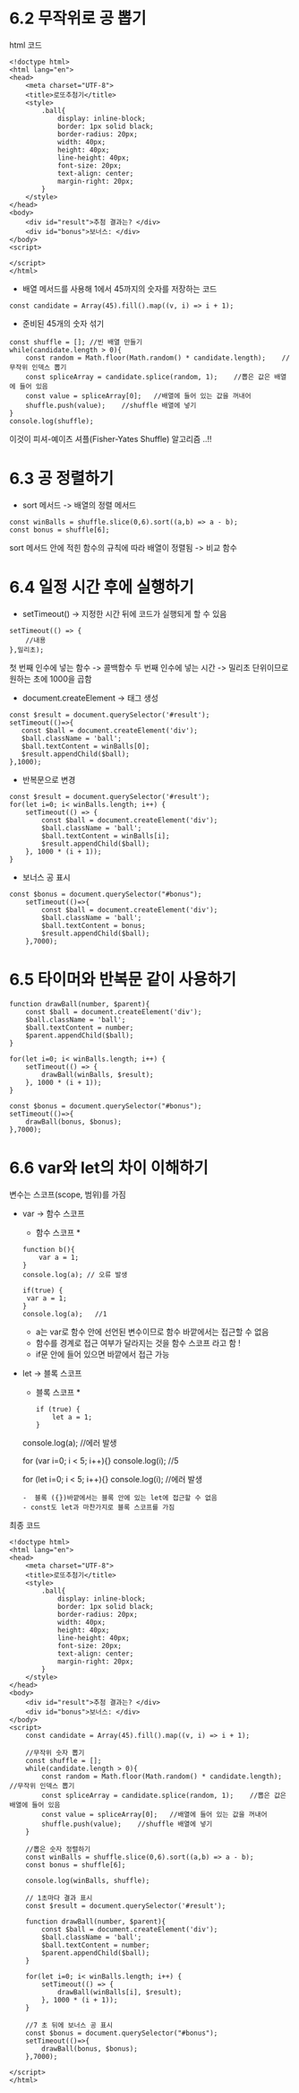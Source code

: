 # 6.2 무작위로 공 뽑기
html 코드
````
<!doctype html>
<html lang="en">
<head>
    <meta charset="UTF-8">
    <title>로또추첨기</title>
    <style>
        .ball{
            display: inline-block;
            border: 1px solid black;
            border-radius: 20px;
            width: 40px;
            height: 40px;
            line-height: 40px;
            font-size: 20px;
            text-align: center;
            margin-right: 20px;
        }
    </style>
</head>
<body>
    <div id="result">추첨 결과는? </div>
    <div id="bonus">보너스: </div>
</body>
<script>
    
</script>
</html>
````

- 배열 메서드를 사용해 1에서 45까지의 숫자를 저장하는 코드
````
const candidate = Array(45).fill().map((v, i) => i + 1);
````

- 준비된 45개의 숫자 섞기
````
const shuffle = []; //빈 배열 만들기
while(candidate.length > 0){
    const random = Math.floor(Math.random() * candidate.length);    //무작위 인덱스 뽑기
    const spliceArray = candidate.splice(random, 1);    //뽑은 값은 배열에 들어 있음
    const value = spliceArray[0];   //배열에 들어 있는 값을 꺼내어
    shuffle.push(value);    //shuffle 배열에 넣기
}
console.log(shuffle);
````
이것이 피셔-예이츠 셔플(Fisher-Yates Shuffle) 알고리즘 ..!!

# 6.3 공 정렬하기
- sort 메서드 -> 배열의 정렬 메서드
````
const winBalls = shuffle.slice(0,6).sort((a,b) => a - b);
const bonus = shuffle[6];
````
sort 메서드 안에 적힌 함수의 규칙에 따라 배열이 정렬됨 -> 비교 함수

# 6.4 일정 시간 후에 실행하기
- setTimeout() -> 지정한 시간 뒤에 코드가 실행되게 할 수 있음
````
setTimeout(() => {
    //내용
},밀리초);
````
첫 번째 인수에 넣는 함수 -> 콜백함수
두 번째 인수에 넣는 시간 -> 밀리초 단위이므로 원하는 초에 1000을 곱함

- document.createElement -> 태그 생성

````
const $result = document.querySelector('#result');
setTimeout(()=>{
   const $ball = document.createElement('div');
   $ball.className = 'ball';
   $ball.textContent = winBalls[0];
   $result.appendChild($ball);
},1000);
````

- 반복문으로 변경
````
const $result = document.querySelector('#result');
for(let i=0; i< winBalls.length; i++) {
    setTimeout(() => {
        const $ball = document.createElement('div');
        $ball.className = 'ball';
        $ball.textContent = winBalls[i];
        $result.appendChild($ball);
    }, 1000 * (i + 1));
}
````

- 보너스 공 표시
````
const $bonus = document.querySelector("#bonus");
    setTimeout(()=>{
        const $ball = document.createElement('div');
        $ball.className = 'ball';
        $ball.textContent = bonus;
        $result.appendChild($ball);
    },7000);
````

# 6.5 타이머와 반복문 같이 사용하기
````
function drawBall(number, $parent){
    const $ball = document.createElement('div');
    $ball.className = 'ball';
    $ball.textContent = number;
    $parent.appendChild($ball);
}

for(let i=0; i< winBalls.length; i++) {
    setTimeout(() => {
        drawBall(winBalls, $result);
    }, 1000 * (i + 1));
}

const $bonus = document.querySelector("#bonus");
setTimeout(()=>{
    drawBall(bonus, $bonus);
},7000);
````

# 6.6 var와 let의 차이 이해하기
변수는 스코프(scope, 범위)를 가짐

- var -> 함수 스코프
  * 함수 스코프 * 
   ````
   function b(){
       var a = 1;
   }
   console.log(a); // 오류 발생
  
  if(true) {
    var a = 1;
  }
  console.log(a);   //1
   ````
   - a는 var로 함수 안에 선언된 변수이므로 함수 바깥에서는 접근할 수 없음
   - 함수를 경계로 접근 여부가 달라지는 것을 함수 스코프 라고 함 ! 
   - if문 안에 들어 있으면 바깥에서 접근 가능
  
- let -> 블록 스코프
  * 블록 스코프 *
    ````
    if (true) {
        let a = 1;
    }
   console.log(a); //에러 발생
    
   for (var i=0; i < 5; i++){}
   console.log(i);  //5
     
   for (let i=0; i < 5; i++){}
   console.log(i);  //에러 발생
    ````
  -  블록 ({})바깥에서는 블록 안에 있는 let에 접근할 수 없음
  - const도 let과 마찬가지로 블록 스코프를 가짐
  
최종 코드
````
<!doctype html>
<html lang="en">
<head>
    <meta charset="UTF-8">
    <title>로또추첨기</title>
    <style>
        .ball{
            display: inline-block;
            border: 1px solid black;
            border-radius: 20px;
            width: 40px;
            height: 40px;
            line-height: 40px;
            font-size: 20px;
            text-align: center;
            margin-right: 20px;
        }
    </style>
</head>
<body>
    <div id="result">추첨 결과는? </div>
    <div id="bonus">보너스: </div>
</body>
<script>
    const candidate = Array(45).fill().map((v, i) => i + 1);

    //무작위 숫자 뽑기
    const shuffle = [];
    while(candidate.length > 0){
        const random = Math.floor(Math.random() * candidate.length);    //무작위 인덱스 뽑기
        const spliceArray = candidate.splice(random, 1);    //뽑은 값은 배열에 들어 있음
        const value = spliceArray[0];   //배열에 들어 있는 값을 꺼내어
        shuffle.push(value);    //shuffle 배열에 넣기
    }

    //뽑은 숫자 정렬하기
    const winBalls = shuffle.slice(0,6).sort((a,b) => a - b);
    const bonus = shuffle[6];

    console.log(winBalls, shuffle);

    // 1초마다 결과 표시
    const $result = document.querySelector('#result');

    function drawBall(number, $parent){
        const $ball = document.createElement('div');
        $ball.className = 'ball';
        $ball.textContent = number;
        $parent.appendChild($ball);
    }

    for(let i=0; i< winBalls.length; i++) {
        setTimeout(() => {
            drawBall(winBalls[i], $result);
        }, 1000 * (i + 1));
    }

    //7 초 뒤에 보너스 공 표시
    const $bonus = document.querySelector("#bonus");
    setTimeout(()=>{
        drawBall(bonus, $bonus);
    },7000);

</script>
</html>
````




